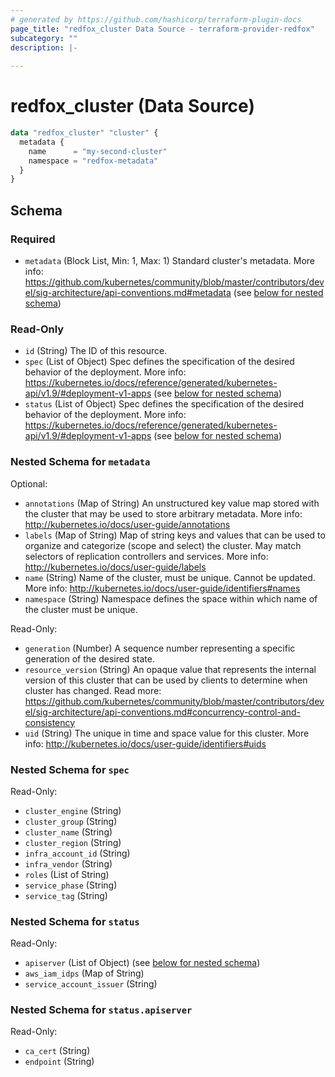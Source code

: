 ```yaml
---
# generated by https://github.com/hashicorp/terraform-plugin-docs
page_title: "redfox_cluster Data Source - terraform-provider-redfox"
subcategory: ""
description: |-
  
---
```


# redfox_cluster (Data Source)

```terraform
data "redfox_cluster" "cluster" {
  metadata {
    name      = "my-second-cluster"
    namespace = "redfox-metadata"
  }
}
```



<!-- schema generated by tfplugindocs -->
## Schema

### Required

- `metadata` (Block List, Min: 1, Max: 1) Standard cluster's metadata. More info: https://github.com/kubernetes/community/blob/master/contributors/devel/sig-architecture/api-conventions.md#metadata (see [below for nested schema](#nestedblock--metadata))

### Read-Only

- `id` (String) The ID of this resource.
- `spec` (List of Object) Spec defines the specification of the desired behavior of the deployment. More info: https://kubernetes.io/docs/reference/generated/kubernetes-api/v1.9/#deployment-v1-apps (see [below for nested schema](#nestedatt--spec))
- `status` (List of Object) Spec defines the specification of the desired behavior of the deployment. More info: https://kubernetes.io/docs/reference/generated/kubernetes-api/v1.9/#deployment-v1-apps (see [below for nested schema](#nestedatt--status))

<a id="nestedblock--metadata"></a>
### Nested Schema for `metadata`

Optional:

- `annotations` (Map of String) An unstructured key value map stored with the cluster that may be used to store arbitrary metadata. More info: http://kubernetes.io/docs/user-guide/annotations
- `labels` (Map of String) Map of string keys and values that can be used to organize and categorize (scope and select) the cluster. May match selectors of replication controllers and services. More info: http://kubernetes.io/docs/user-guide/labels
- `name` (String) Name of the cluster, must be unique. Cannot be updated. More info: http://kubernetes.io/docs/user-guide/identifiers#names
- `namespace` (String) Namespace defines the space within which name of the cluster must be unique.

Read-Only:

- `generation` (Number) A sequence number representing a specific generation of the desired state.
- `resource_version` (String) An opaque value that represents the internal version of this cluster that can be used by clients to determine when cluster has changed. Read more: https://github.com/kubernetes/community/blob/master/contributors/devel/sig-architecture/api-conventions.md#concurrency-control-and-consistency
- `uid` (String) The unique in time and space value for this cluster. More info: http://kubernetes.io/docs/user-guide/identifiers#uids


<a id="nestedatt--spec"></a>
### Nested Schema for `spec`

Read-Only:

- `cluster_engine` (String)
- `cluster_group` (String)
- `cluster_name` (String)
- `cluster_region` (String)
- `infra_account_id` (String)
- `infra_vendor` (String)
- `roles` (List of String)
- `service_phase` (String)
- `service_tag` (String)


<a id="nestedatt--status"></a>
### Nested Schema for `status`

Read-Only:

- `apiserver` (List of Object) (see [below for nested schema](#nestedobjatt--status--apiserver))
- `aws_iam_idps` (Map of String)
- `service_account_issuer` (String)

<a id="nestedobjatt--status--apiserver"></a>
### Nested Schema for `status.apiserver`

Read-Only:

- `ca_cert` (String)
- `endpoint` (String)


